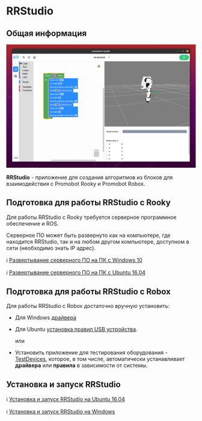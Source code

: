 # RRStudio
## Общая информация
![logo](/RRStudio/res/logo.png "Robox")

**RRStudio** - приложение для создания алгоритмов из блоков для взаимодействия с Promobot Rooky и Promobot Robox.

## Подготовка для работы RRStudio с Rooky
Для работы RRStudio с Rooky требуется серверное программное обеспечение и ROS. 

Серверное ПО может быть развернуто как на компьютере, где находится RRStudio, так и на любом другом компьютере, доступном в сети (необходимо знать IP адрес).

  ℹ️ [Развертывание серверного ПО на ПК с Windows 10](/Rooky/rrs_control_windows)

  ℹ️ [Развертывание серверного ПО на ПК с Ubuntu 16.04](/Rooky/rrs_control_ubuntu)

## Подготовка для работы RRStudio с Robox
Для работы RRStudio с Robox достаточно вручную установить:

* Для Windows [драйвера](/Robox/res/drivers/CDM21228_Setup.exe)
* Для Ubuntu [установка правил USB устройства](/Robox/setup_usb_rules).
  
  или

* Установить приложение для тестирования оборудования - [TestDevices](/TestDevices), которое, в том числе, автоматически устанавливает **драйвера** или **правила** в зависимости от системы.

## Установка и запуск RRStudio
  ℹ️ [Установка и запуск RRStudio на Ubuntu 16.04](/RRStudio/setup_ubuntu)

  ℹ️ [Установка и запуск RRStudio на Windows](/RRStudio/setup_windows)